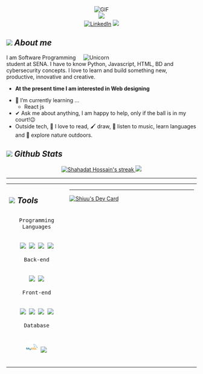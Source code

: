 <div>
    <div align=center>
        <img src="https://media.giphy.com/media/CVtNe84hhYF9u/giphy.gif" alt="GIF" height="200">
    </div>
    <div align=center>
        <img src="https://readme-typing-svg.herokuapp.com/?color=%236FDA44&size=32&center=true&vCenter=true&width=600&height=50&lines=Hi+there,+I%27m+Shiuu+%F0%9F%91%8B;Software+Programming+Student;Data+%20Analyst;Freelancer" />
    </div>
    <div align=center>
        <a href="https://www.linkedin.com/in/shiuu-valenzuela-7872a72a1/"><img src="https://img.shields.io/badge/Linkedin-0077b5?style=flat&logo=linkedin" alt="LinkedIn" /></a>
        <a href="https://dev.to/shiuu_28"><img width=88px src="https://img.shields.io/badge/daily.dev-CE3DF3?style=for-the-badge&logo=daily.dev&logoColor=white" /></a>
    </div>

## <picture><img src = "https://github.com/7oSkaaa/7oSkaaa/blob/main/Images/about_me.gif?raw=true" width = 40px></picture>  ***About me***
<img align="right" width=300px alt="Unicorn" src="https://c.tenor.com/GN73MKBawZYAAAAi/busy-cute.gif" />


I am Software Programming student at SENA. I have to know Python, Javascript, HTML, BD and cybersecurity concepts. I love to learn and build something new, productive, innovative and creative.
* **At the present time I am interested in Web designing**
- 🌱 I’m currently learning ...
  - React js
- ✔ Ask me about anything, I am happy to help, only if the ball is in my court!😉<br>
- Outside tech, 📖 I love to read, 🖌️ draw, 🎵 listen to music, learn languages and 🌴 explore nature outdoors.

## <picture> <img src = "https://github.com/7oSkaaa/7oSkaaa/blob/main/Images/Statistics.gif?raw=true" width = 50px>  </picture> ***Github Stats***
<p align="center">
    <a href="https://github.com/HridoyHazard/github-readme-streak-stats">
        <img title="🔥 Get streak stats for your profile at git.io/streak-stats" alt="Shahadat Hossain's streak" src="https://github-readme-streak-stats.herokuapp.com/?user=Shiuu28&theme=black-ice&hide_border=true&stroke=0000&background=060A0CD0"/>
    </a>
    <img height= "202" src="https://github-readme-stats.vercel.app/api?username=Shiuu28&theme=react&show_icons=true&include_all_commits=true" />
</p>

---
<table style="border-color: transparent;" cellspacing=0 ><tr><td valign="top" width="10%">
  
<!--START_SECTION:waka-->
## <picture><img src = "https://github.com/7oSkaaa/7oSkaaa/blob/main/Images/about_me.gif?raw=true" width = 20px></picture>  ***Tools***

<div>
<div>
  <p style="display: inline-block;" align="center">
    <kbd>
      <kbd>Programming Languages</kbd>
      <br>
      <br>
      <br>
      <img width="30px" src="https://cdn.jsdelivr.net/gh/devicons/devicon/icons/python/python-original.svg" /> 
      <img width="30px" src="https://cdn.jsdelivr.net/gh/devicons/devicon/icons/cplusplus/cplusplus-original.svg" /> 
      <img width="30px" src="https://cdn.jsdelivr.net/gh/devicons/devicon/icons/java/java-plain.svg" /> 
      <img width="30px" src="https://cdn.jsdelivr.net/gh/devicons/devicon/icons/javascript/javascript-original.svg" /> 
    <br>
    <br>
    </kbd>
    <kbd>
      <kbd>Back-end</kbd>
      <br>
      <br>
      <br>
      <img width="30px" src="https://cdn.jsdelivr.net/gh/devicons/devicon/icons/flask/flask-original-wordmark.svg" />
      <img width="30px" src="https://cdn.jsdelivr.net/gh/devicons/devicon/icons/nodejs/nodejs-original.svg" />
    </kbd>
    <br>
    <br>
    <kbd>
      <kbd>Front-end</kbd>
      <br>
      <br>
      <br>
      <img width="30px" src="https://cdn.jsdelivr.net/gh/devicons/devicon/icons/html5/html5-original.svg" /> 
      <img width="30px" src="https://cdn.jsdelivr.net/gh/devicons/devicon/icons/css3/css3-plain-wordmark.svg" /> 
      <img width="30px" src="https://cdn.jsdelivr.net/gh/devicons/devicon/icons/bootstrap/bootstrap-plain.svg" /> 
      <img width="30px" src="https://cdn.jsdelivr.net/gh/devicons/devicon/icons/react/react-original.svg" />
    </kbd>
    <br>
    <br>
    <kbd>
      <kbd>Database</kbd>
      <br>
      <br>
      <br>
      <img width="30px" src="https://github.com/devicons/devicon/blob/master/icons/mysql/mysql-original-wordmark.svg" />
      <img width="30px" src="https://cdn.jsdelivr.net/gh/devicons/devicon/icons/mongodb/mongodb-plain.svg" />
    </kbd>
    <br>
    <br>
  </p>
</div> 
</td><td valign="top" width="33%">
<p align="right">

<hr width="100%">
   <a href="https://app.daily.dev/shiuu"><img src="https://api.daily.dev/devcards/v2/M2rH7bvJvOLmjrdXOPvqt.png?r=s07&type=default" 
    width="356" alt="Shiuu's Dev Card"/></a>
            
</td></tr></table>


